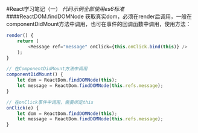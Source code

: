 #React学习笔记（一）
*代码示例全部使用es6标准*
####ReactDOM.findDOMNode
获取真实dom，必须在render后调用，一般在componentDidMount方法中调用，也可在事件的回调函数中调用，使用方法：
```JavaScript
render() {
    return (
        <Message ref="message" onClick={this.onClick.bind(this)} />
    );
}

// 在ComponentDidMount方法中调用
componentDidMount() {
    let dom = ReactDom.findDOMNode(this);
    let message = ReactDom.findDOMNode(this.refs.message);
}

// 在onClick事件中调用，需要绑定this
onClick(e) {
    let dom = ReactDom.findDOMNode(this);
    let message = ReactDom.findDOMNode(this.refs.message);
}
```